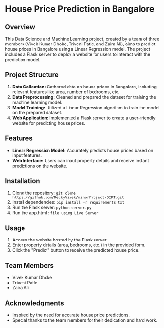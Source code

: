 # House Price Prediction in Bangalore

## Overview
This Data Science and Machine Learning project, created by a team of three members (Vivek Kumar Dhoke, Triveni Patle, and Zaira Ali), aims to predict house prices in Bangalore using a Linear Regression model. The project includes a Flask server to deploy a website for users to interact with the prediction model.

## Project Structure
1. **Data Collection:** Gathered data on house prices in Bangalore, including relevant features like area, number of bedrooms, etc.
2. **Data Preprocessing:** Cleaned and prepared the dataset for training the machine learning model.
3. **Model Training:** Utilized a Linear Regression algorithm to train the model on the prepared dataset.
4. **Web Application:** Implemented a Flask server to create a user-friendly website for predicting house prices.

## Features
- **Linear Regression Model:** Accurately predicts house prices based on input features.
- **Web Interface:** Users can input property details and receive instant predictions on the website.

## Installation
1. Clone the repository: `git clone https://github.com/ReckyVivek/minorProject-SIRT.git`
2. Install dependencies: `pip install -r requirements.txt`
3. Run the Flask server: `python server.py`
4. Run the app.html : `file using Live Server`

## Usage
1. Access the website hosted by the Flask server.
2. Enter property details (area, bedrooms, etc.) in the provided form.
3. Click the "Predict" button to receive the predicted house price.

## Team Members
- Vivek Kumar Dhoke
- Triveni Patle
- Zaira Ali

## Acknowledgments
- Inspired by the need for accurate house price predictions.
- Special thanks to the team members for their dedication and hard work.
